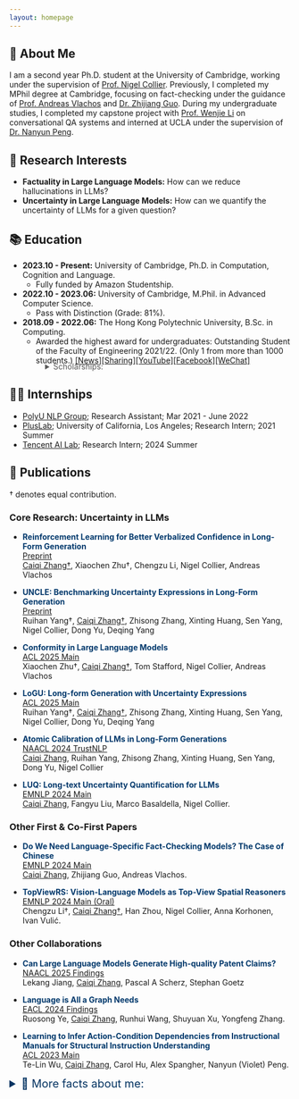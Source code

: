 ```yaml
---
layout: homepage
---
```


## &#x1F64B; About Me

I am a second year Ph.D. student at the University of Cambridge, working under the supervision of [Prof. Nigel Collier](https://sites.google.com/site/nhcollier/home). Previously, I completed my MPhil degree at Cambridge, focusing on fact-checking under the guidance of [Prof. Andreas Vlachos](https://andreasvlachos.github.io/) and [Dr. Zhijiang Guo](https://cartus.github.io/). During my undergraduate studies, I completed my capstone project with [Prof. Wenjie Li](https://www4.comp.polyu.edu.hk/~cswjli/) on conversational QA systems and interned at UCLA under the supervision of [Dr. Nanyun Peng](https://vnpeng.net/). 


## &#x1F9D0; Research Interests 

- **Factuality in Large Language Models:** How can we reduce hallucinations in LLMs?
- **Uncertainty in Large Language Models:** How can we quantify the uncertainty of LLMs for a given question?

## &#x1F4DA; Education 

- **2023.10 - Present:** University of Cambridge, Ph.D. in Computation, Cognition and Language.  
    - Fully funded by Amazon Studentship.
- **2022.10 - 2023.06:** University of Cambridge, M.Phil. in Advanced Computer Science.  
    - Pass with Distinction (Grade: 81%).
- **2018.09 - 2022.06:** The Hong Kong Polytechnic University, B.Sc. in Computing. 
    - Awarded the highest award for undergraduates: Outstanding Student of the Faculty of Engineering 2021/22. (Only 1 from more than 1000 students.) 
    [[News]](https://www.polyu.edu.hk/comp/news-and-events/news/2022/0324_osa_2021/)[[Sharing]](https://www.polyu.edu.hk/comp/-/media/department/comp/publication/private/comp-enews_2022-spring_for-final.pdf)[[YouTube]](https://www.youtube.com/watch?v=XTvlR4fFd0I)[[Facebook]](https://www.facebook.com/HongKongPolyU/photos/a.405574404548/10159955761959549)[[WeChat]](https://mp.weixin.qq.com/s/ev1wPnPmXhNR3dpaNlEWPA)
<details style="margin-top: -20px; padding-left: 64px;">
  <summary style="cursor: pointer; color: #595959; font-weight: normal;">Scholarships:</summary>
  <ul style="list-style-type: none; padding: 0; font-size: 14px;">
    <li>• HKSAR Government Scholarship 2020/21 and 2021/22 (HKD 160,000, around USD 20,500)</li>
    <li>• Commercial Radio 50th Anniversary Scholarship 2019/20 (HKD 80,000, around USD 10,250)</li>
    <li>• The Hong Kong Polytechnic University Scholarship 2019/20 (HKD 40,000, around USD 5,125)</li>
    <li>• Wong Tit-shing Student Exchange Scholarship 2020/21 (HKD 20,000, around USD 2,560)</li>
    <li>• WKF Foundation Service-Learning Scholarship 2020/21 (HKD 16,600, around USD 2,125)</li>
    <li>• Wei Lun Foundation Scholarship 2020/21 (HKD 16,600, around USD 2,125)</li>
    <li>• Tellhow Group Scholarship 2018/19 (CNY 10,000, around USD 1,399)</li>
    <li>• Rennie's Mill Student Aid Project Alumni Association Scholarship 2019/20 (HKD 10,000, around USD 1,250)</li>
    <li>• V.K. Hsu & Sons Foundations Ltd. Scholarship 2019/20 (HKD 10,000, around USD 1,250)</li>
    <li>• HKMA IT Management Club Scholarship 2021/22 (HKD 5,000, around USD 640)</li>
    <li>• Proof-of-Concept (POC) Funding Scheme 2021/22 (HKD 5,000, around USD 640)</li>
  </ul>
</details>
<p></p>

## &#x1F468;&#x200D;&#x1F4BB; Internships

- [PolyU NLP Group](https://polyunlp.github.io/home); Research Assistant; Mar 2021 - June 2022 
  <!-- - Supervised by Prof. Maggie Wenjie Li and Dr. Yongqi Li. -->
- [PlusLab](https://violetpeng.github.io/); University of California, Los Angeles; Research Intern; 2021 Summer
  <!-- - Supervised by Dr. Te-Lin Wu -->
- [Tencent AI Lab](https://ailab.tencent.com/ailab/en/index/); Research Intern; 2024 Summer

<!-- {% include_relative _includes/publications.md %} -->

## &#x1F4DD; Publications 
† denotes equal contribution.

### Core Research: Uncertainty in LLMs
- <strong><span style="color: #03396c;">Reinforcement Learning for Better Verbalized Confidence in Long-Form Generation</span></strong>  
  [Preprint](https://arxiv.org/abs/2505.23912)    
  <u>Caiqi Zhang†</u>, Xiaochen Zhu†, Chengzu Li, Nigel Collier, Andreas Vlachos

- <strong><span style="color: #03396c;">UNCLE: Benchmarking Uncertainty Expressions in Long-Form Generation</span></strong>  
  [Preprint](https://arxiv.org/abs/2505.16922)  
  Ruihan Yang†, <u>Caiqi Zhang†</u>, Zhisong Zhang, Xinting Huang, Sen Yang, Nigel Collier, Dong Yu, Deqing Yang

- <strong><span style="color: #03396c;">Conformity in Large Language Models</span></strong>  
  [ACL 2025 Main](https://arxiv.org/abs/2410.12428)    
  Xiaochen Zhu†, <u>Caiqi Zhang†</u>, Tom Stafford, Nigel Collier, Andreas Vlachos

- <strong><span style="color: #03396c;">LoGU: Long-form Generation with Uncertainty Expressions</span></strong>  
  [ACL 2025 Main](https://arxiv.org/abs/2410.14309)  
  Ruihan Yang†, <u>Caiqi Zhang†</u>, Zhisong Zhang, Xinting Huang, Sen Yang, Nigel Collier, Dong Yu, Deqing Yang

- <strong><span style="color: #03396c;">Atomic Calibration of LLMs in Long-Form Generations</span></strong>  
  [NAACL 2024 TrustNLP](https://arxiv.org/abs/2410.13246)  
  <u>Caiqi Zhang</u>, Ruihan Yang, Zhisong Zhang, Xinting Huang, Sen Yang, Dong Yu, Nigel Collier

- <strong><span style="color: #03396c;">LUQ: Long-text Uncertainty Quantification for LLMs</span></strong>  
  [EMNLP 2024 Main](https://aclanthology.org/2024.emnlp-main.299/)  
  <u>Caiqi Zhang</u>, Fangyu Liu, Marco Basaldella, Nigel Collier.

### Other First & Co-First Papers
- <strong><span style="color: #03396c;">Do We Need Language-Specific Fact-Checking Models? The Case of Chinese</span></strong>   
  [EMNLP 2024 Main](https://aclanthology.org/2024.emnlp-main.113/)  
  <u>Caiqi Zhang</u>, Zhijiang Guo, Andreas Vlachos.

- <strong><span style="color: #03396c;">TopViewRS: Vision-Language Models as Top-View Spatial Reasoners</span></strong>  
  [EMNLP 2024 Main (Oral)](https://aclanthology.org/2024.emnlp-main.106/)  
  Chengzu Li†, <u>Caiqi Zhang†</u>, Han Zhou, Nigel Collier, Anna Korhonen, Ivan Vulić.

### Other Collaborations
- <strong><span style="color: #03396c;">Can Large Language Models Generate High-quality Patent Claims?</span></strong>   
  [NAACL 2025 Findings](https://arxiv.org/abs/2406.19465)     
  Lekang Jiang, <u>Caiqi Zhang</u>, Pascal A Scherz, Stephan Goetz 

- <strong><span style="color: #03396c;">Language is All a Graph Needs</span></strong>   
  [EACL 2024 Findings](https://aclanthology.org/2024.findings-eacl.132/)     
  Ruosong Ye, <u>Caiqi Zhang</u>, Runhui Wang, Shuyuan Xu, Yongfeng Zhang.

- <strong><span style="color: #03396c;">Learning to Infer Action-Condition Dependencies from Instructional Manuals for Structural Instruction Understanding</span></strong>   
  [ACL 2023 Main](https://aclanthology.org/2023.acl-long.170/)     
  Te-Lin Wu, <u>Caiqi Zhang</u>, Carol Hu, Alex Spangher, Nanyun (Violet) Peng.


<!-- <details style="padding-left: 25px;">
  <summary style="cursor: pointer; color: #043361; font-weight: bold;">Other papers:</summary>
  
  <ul>
    <li><strong>Hybrid Learning for Mobile Ad-hoc Distancing / Positioning Using Bluetooth Low Energy.</strong> Yik Him Ho, Yunfei Liu, <strong>Caiqi Zhang</strong>, Yerkezhan Sartayeva, Henry C. B. Chan. <em>IEEE Internet of Things Journal</em>, Volume: 10, Issue: 14, 15 July 2023.</li>
    <li><strong>BlueTrk+ for Tracking Presence and Position.</strong> Yik Him Ho, Yunfei Liu, <strong>Caiqi Zhang</strong>, Henry C. B. Chan. <em>IEEE Communications Magazine</em>, Volume: 59, Issue: 8, August 2021.</li>
    <li><strong>PRUID: Practical User Interface Distribution for Multi-surface Computing.</strong> Menglong Cui, Mingsong Lv, Qingqiang He, <strong>Caiqi Zhang</strong>, Chuancai Gu, Tao Yang, Nan Guan. <em>58th ACM/IEEE Design Automation Conference</em> 2021.</li>
  </ul>
</details>
<br> -->

<details>


<summary style="cursor: pointer; color: #043361; font-weight: normal; font-size: 20px"> &#x1F440; More facts about me: </summary>
<br>
<h3>Volunteer Teaching</h3>
<p>During term breaks, I volunteered in various teaching trips to rural areas globally, covering Hong Kong, Taiwan, Guilin, Ho Chi Minh City (Vietnam), Phnom Penh (Cambodia), and Trà Vinh (Cambodia). I've participated in 10+ voluntary services, accumulating 400+ service hours, benefiting 300+ students. Also, I joined the <a href="https://www.un.org/millenniumfellows/">United Nations' Millennium Fellowship 2021</a> to promote equal education.</p>

<h3>Mandarin Debate</h3>
<p>As a member of both the PolyU and Cambridge Mandarin Debate Teams, I participated in competitions across various cities, including Singapore, Shanghai, Suzhou, Nanjing, Wuhan, Changsha, Xi'an, and Chengdu. These experiences refined my communication and critical thinking skills and provided international representation opportunities.</p>

</details>